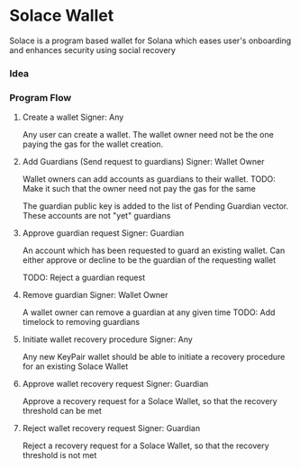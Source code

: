 # Solace Wallet

Solace is a program based wallet for Solana which eases user's onboarding and enhances security using social recovery

### Idea

### Program Flow

1. Create a wallet
   Signer: Any

   Any user can create a wallet. The wallet owner need not be the one paying the gas for the wallet creation.

2. Add Guardians (Send request to guardians)
   Signer: Wallet Owner

   Wallet owners can add accounts as guardians to their wallet.
   TODO: Make it such that the owner need not pay the gas for the same

   The guardian public key is added to the list of Pending Guardian vector. These accounts are not "yet" guardians

3. Approve guardian request
   Signer: Guardian

   An account which has been requested to guard an existing wallet. Can either approve or decline to be the guardian of the requesting wallet

   TODO: Reject a guardian request

4. Remove guardian
   Signer: Wallet Owner

   A wallet owner can remove a guardian at any given time
   TODO: Add timelock to removing guardians

5. Initiate wallet recovery procedure
   Signer: Any

   Any new KeyPair wallet should be able to initiate a recovery procedure for an existing Solace Wallet

6. Approve wallet recovery request
   Signer: Guardian

   Approve a recovery request for a Solace Wallet, so that the recovery threshold can be met

7. Reject wallet recovery request
   Signer: Guardian

   Reject a recovery request for a Solace Wallet, so that the recovery threshold is not met
